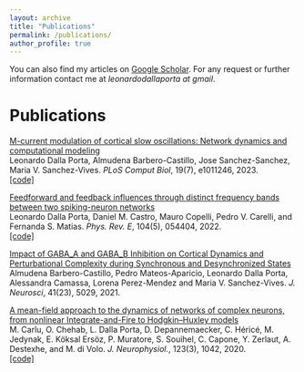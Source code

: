 ```yaml
---
layout: archive
title: "Publications"
permalink: /publications/
author_profile: true
---
```


You can also find my articles on [Google Scholar](https://scholar.google.com/citations?user=B_somIgAAAAJ&hl=en).
For any request or further information contact me at *leonardodallaporta at gmail*.

Publications
=====
[M-current modulation of cortical slow oscillations: Network dynamics and computational modeling](https://doi.org/10.1371/journal.pcbi.1011246)  
Leonardo Dalla Porta, Almudena Barbero-Castillo, Jose Sanchez-Sanchez, Maria V. Sanchez-Vives. *PLoS Comput Biol*, 19(7), e1011246, 2023.  
[[code]](https://github.com/ldallap/M-Current-modulation-of-cortical-slow-oscillations)  

[Feedforward and feedback influences through distinct frequency bands between two spiking-neuron networks](https://doi.org/10.1103/PhysRevE.104.054404)  
Leonardo Dalla Porta, Daniel M. Castro, Mauro Copelli, Pedro V. Carelli, and Fernanda S. Matias. *Phys. Rev. E*, 104(5), 054404, 2022.  
[[code]](https://github.com/ldallap/BidirectionalGrangerModel)  

[Impact of GABA_A and GABA_B Inhibition on Cortical Dynamics and Perturbational Complexity during Synchronous and Desynchronized States](https://doi.org/10.1523/JNEUROSCI.1837-20.2021)  
Almudena Barbero-Castillo, Pedro Mateos-Aparicio, Leonardo Dalla Porta, Alessandra Camassa, Lorena Perez-Mendez and Maria V. Sanchez-Vives. *J. Neurosci*, 41(23), 5029, 2021.  

[A mean-field approach to the dynamics of networks of complex neurons, from nonlinear Integrate-and-Fire to Hodgkin–Huxley models](https://doi.org/10.1152/jn.00399.2019)  
M. Carlu, O. Chehab, L. Dalla Porta, D. Depannemaecker, C. Héricé, M. Jedynak, E. Köksal Ersöz, P. Muratore, S. Souihel, C. Capone, Y. Zerlaut, A. Destexhe, and M. di Volo. *J. Neurophysiol.*, 123(3), 1042, 2020.  
[[code]](https://senselab.med.yale.edu/modeldb/ShowModel?model=263259#tabs-1)  

